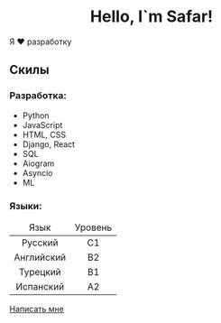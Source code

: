 <h1 align="center">Hello, I`m Safar!</h1>
<p>
    Я ❤️ разработку
</p>
<h2>
    Скилы
</h2>
<h3>
    Разработка:
</h3>
<ul>
    <li>Python</li>
    <li>JavaScript</li>
    <li>HTML, CSS</li>
    <li>Django, React</li>
    <li>SQL</li>
    <li>Aiogram</li>
    <li>Asyncio</li>
    <li>ML</li>
</ul>
<h3>
    Языки:
</h3>

<table width="300px" class="iksweb">
    <thead>
        <tr align="center">
            <td>Язык</td>
            <td>Уровень</td>
        </tr>
    </thead>

  <tbody>
      <tr align="center">
          <td>Русский</td>
          <td>C1</td>
      </tr>
      <tr align="center">
          <td>Английский</td>
          <td>B2</td>
      </tr>
      <tr align="center">
          <td>Турецкий</td>
          <td>B1</td>
      </tr>
      <tr align="center">
          <td>Испанский</td>
          <td>A2</td>
      </tr>
  </tbody>
</table>
<a href='https://t.me/kotsaff'>Написать мне</a>
